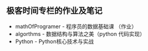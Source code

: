 ## 极客时间专栏的作业及笔记

- mathOfProgramer - 程序员的数据基础课 （作业）
- algorthms - 数据结构与算法之美（python 代码实现）
- Python - Python核心技术与实战
